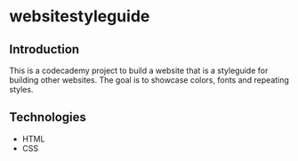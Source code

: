 # websitestyleguide

## Introduction

This is a codecademy project to build a website that is a styleguide for building other websites. The goal is to showcase colors, fonts and repeating styles.

## Technologies

- HTML
- CSS